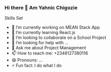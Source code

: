 ### Hi there 👋 Am Yahnic Chigozie

   Skills Set

- 🔭 I’m currently working on MEAN Stack App
- 🌱 I’m currently learning React.js
- 👯 I’m looking to collaborate on a School Project
- 🤔 I’m looking for help with ...
- 💬 Ask me about Project Management
- 📫 How to reach me: +2348127380116
- 😄 Pronouns: ...
- ⚡ Fun fact: I do what I do

